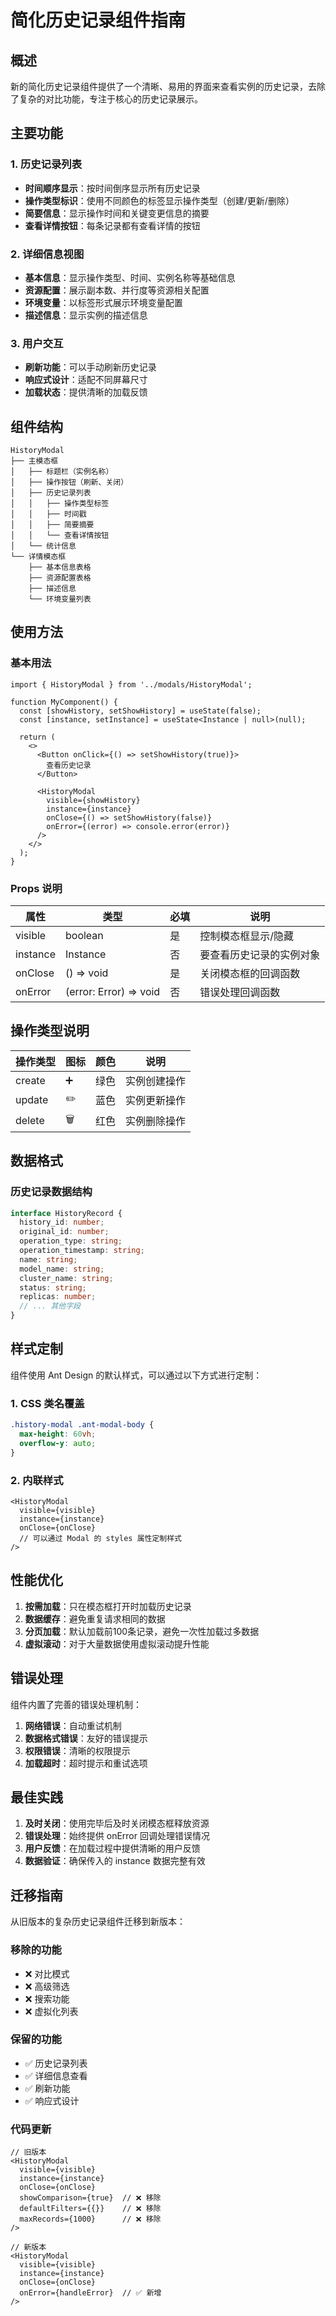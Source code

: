 # 简化历史记录组件指南

## 概述

新的简化历史记录组件提供了一个清晰、易用的界面来查看实例的历史记录，去除了复杂的对比功能，专注于核心的历史记录展示。

## 主要功能

### 1. 历史记录列表
- **时间顺序显示**：按时间倒序显示所有历史记录
- **操作类型标识**：使用不同颜色的标签显示操作类型（创建/更新/删除）
- **简要信息**：显示操作时间和关键变更信息的摘要
- **查看详情按钮**：每条记录都有查看详情的按钮

### 2. 详细信息视图
- **基本信息**：显示操作类型、时间、实例名称等基础信息
- **资源配置**：展示副本数、并行度等资源相关配置
- **环境变量**：以标签形式展示环境变量配置
- **描述信息**：显示实例的描述信息

### 3. 用户交互
- **刷新功能**：可以手动刷新历史记录
- **响应式设计**：适配不同屏幕尺寸
- **加载状态**：提供清晰的加载反馈

## 组件结构

```
HistoryModal
├── 主模态框
│   ├── 标题栏（实例名称）
│   ├── 操作按钮（刷新、关闭）
│   ├── 历史记录列表
│   │   ├── 操作类型标签
│   │   ├── 时间戳
│   │   ├── 简要摘要
│   │   └── 查看详情按钮
│   └── 统计信息
└── 详情模态框
    ├── 基本信息表格
    ├── 资源配置表格
    ├── 描述信息
    └── 环境变量列表
```

## 使用方法

### 基本用法

```tsx
import { HistoryModal } from '../modals/HistoryModal';

function MyComponent() {
  const [showHistory, setShowHistory] = useState(false);
  const [instance, setInstance] = useState<Instance | null>(null);

  return (
    <>
      <Button onClick={() => setShowHistory(true)}>
        查看历史记录
      </Button>
      
      <HistoryModal
        visible={showHistory}
        instance={instance}
        onClose={() => setShowHistory(false)}
        onError={(error) => console.error(error)}
      />
    </>
  );
}
```

### Props 说明

| 属性 | 类型 | 必填 | 说明 |
|------|------|------|------|
| visible | boolean | 是 | 控制模态框显示/隐藏 |
| instance | Instance | 否 | 要查看历史记录的实例对象 |
| onClose | () => void | 是 | 关闭模态框的回调函数 |
| onError | (error: Error) => void | 否 | 错误处理回调函数 |

## 操作类型说明

| 操作类型 | 图标 | 颜色 | 说明 |
|----------|------|------|------|
| create | ➕ | 绿色 | 实例创建操作 |
| update | ✏️ | 蓝色 | 实例更新操作 |
| delete | 🗑️ | 红色 | 实例删除操作 |

## 数据格式

### 历史记录数据结构

```typescript
interface HistoryRecord {
  history_id: number;
  original_id: number;
  operation_type: string;
  operation_timestamp: string;
  name: string;
  model_name: string;
  cluster_name: string;
  status: string;
  replicas: number;
  // ... 其他字段
}
```

## 样式定制

组件使用 Ant Design 的默认样式，可以通过以下方式进行定制：

### 1. CSS 类名覆盖
```css
.history-modal .ant-modal-body {
  max-height: 60vh;
  overflow-y: auto;
}
```

### 2. 内联样式
```tsx
<HistoryModal
  visible={visible}
  instance={instance}
  onClose={onClose}
  // 可以通过 Modal 的 styles 属性定制样式
/>
```

## 性能优化

1. **按需加载**：只在模态框打开时加载历史记录
2. **数据缓存**：避免重复请求相同的数据
3. **分页加载**：默认加载前100条记录，避免一次性加载过多数据
4. **虚拟滚动**：对于大量数据使用虚拟滚动提升性能

## 错误处理

组件内置了完善的错误处理机制：

1. **网络错误**：自动重试机制
2. **数据格式错误**：友好的错误提示
3. **权限错误**：清晰的权限提示
4. **加载超时**：超时提示和重试选项

## 最佳实践

1. **及时关闭**：使用完毕后及时关闭模态框释放资源
2. **错误处理**：始终提供 onError 回调处理错误情况
3. **用户反馈**：在加载过程中提供清晰的用户反馈
4. **数据验证**：确保传入的 instance 数据完整有效

## 迁移指南

从旧版本的复杂历史记录组件迁移到新版本：

### 移除的功能
- ❌ 对比模式
- ❌ 高级筛选
- ❌ 搜索功能
- ❌ 虚拟化列表

### 保留的功能
- ✅ 历史记录列表
- ✅ 详细信息查看
- ✅ 刷新功能
- ✅ 响应式设计

### 代码更新
```tsx
// 旧版本
<HistoryModal
  visible={visible}
  instance={instance}
  onClose={onClose}
  showComparison={true}  // ❌ 移除
  defaultFilters={{}}    // ❌ 移除
  maxRecords={1000}      // ❌ 移除
/>

// 新版本
<HistoryModal
  visible={visible}
  instance={instance}
  onClose={onClose}
  onError={handleError}  // ✅ 新增
/>
```